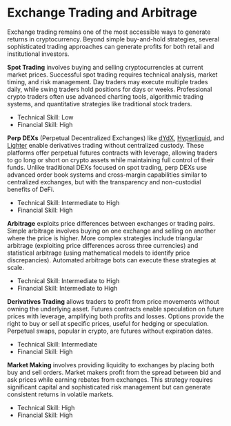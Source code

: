 # Exchange Trading and Arbitrage

Exchange trading remains one of the most accessible ways to generate returns in cryptocurrency. Beyond simple buy-and-hold strategies, several sophisticated trading approaches can generate profits for both retail and institutional investors.

**Spot Trading** involves buying and selling cryptocurrencies at current market prices. Successful spot trading requires technical analysis, market timing, and risk management. Day traders may execute multiple trades daily, while swing traders hold positions for days or weeks. Professional crypto traders often use advanced charting tools, algorithmic trading systems, and quantitative strategies like traditional stock traders.
- Technical Skill: Low
- Financial Skill: High

**Perp DEXs** (Perpetual Decentralized Exchanges) like [dYdX](https://www.dydx.xyz/), [Hyperliquid](https://hyperfoundation.org/), and [Lighter](https://lighter.xyz/) enable derivatives trading without centralized custody. These platforms offer perpetual futures contracts with leverage, allowing traders to go long or short on crypto assets while maintaining full control of their funds. Unlike traditional DEXs focused on spot trading, perp DEXs use advanced order book systems and cross-margin capabilities similar to centralized exchanges, but with the transparency and non-custodial benefits of DeFi.
- Technical Skill: Intermediate to High
- Financial Skill: High

**Arbitrage** exploits price differences between exchanges or trading pairs. Simple arbitrage involves buying on one exchange and selling on another where the price is higher. More complex strategies include triangular arbitrage (exploiting price differences across three currencies) and statistical arbitrage (using mathematical models to identify price discrepancies). Automated arbitrage bots can execute these strategies at scale.
- Technical Skill: Intermediate to High
- Financial Skill: Intermediate to High

**Derivatives Trading** allows traders to profit from price movements without owning the underlying asset. Futures contracts enable speculation on future prices with leverage, amplifying both profits and losses. Options provide the right to buy or sell at specific prices, useful for hedging or speculation. Perpetual swaps, popular in crypto, are futures without expiration dates.
- Technical Skill: Intermediate
- Financial Skill: High

**Market Making** involves providing liquidity to exchanges by placing both buy and sell orders. Market makers profit from the spread between bid and ask prices while earning rebates from exchanges. This strategy requires significant capital and sophisticated risk management but can generate consistent returns in volatile markets.
- Technical Skill: High
- Financial Skill: High
